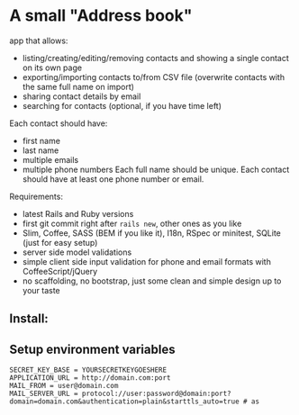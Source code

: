 A small "Address book"
======================

app that allows:
* listing/creating/editing/removing contacts and showing a single contact on its own page
* exporting/importing contacts to/from CSV file (overwrite contacts with the same full name on import)
* sharing contact details by email
* searching for contacts (optional, if you have time left)

Each contact should have:
* first name
* last name
* multiple emails
* multiple phone numbers
Each full name should be unique. Each contact should have at least one phone number or email.

Requirements:
* latest Rails and Ruby versions
* first git commit right after `rails new`, other ones as you like
* Slim, Coffee, SASS (BEM if you like it), I18n, RSpec or minitest, SQLite (just for easy setup)
* server side model validations
* simple client side input validation for phone and email formats with CoffeeScript/jQuery
* no scaffolding, no bootstrap, just some clean and simple design up to your taste


Install:
-----------------------

## Setup environment variables

```
SECRET_KEY_BASE = YOURSECRETKEYGOESHERE
APPLICATION_URL = http://domain.com:port
MAIL_FROM = user@domain.com
MAIL_SERVER_URL = protocol://user:password@domain:port?domain=domain.com&authentication=plain&starttls_auto=true # as 
```